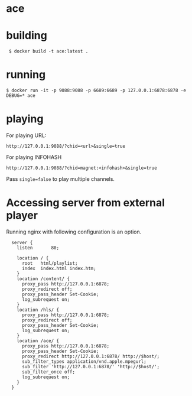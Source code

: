 # ace

# building

```
 $ docker build -t ace:latest .
```

# running

```
$ docker run -it -p 9088:9088 -p 6689:6689 -p 127.0.0.1:6878:6878 -e DEBUG=* ace
```

# playing

For playing URL:
```
http://127.0.0.1:9088/?chid=<url>&single=true
```
For playing INFOHASH
```
http://127.0.0.1:9088/?chid=magnet:<infohash>&single=true
```

Pass `single=false` to play multiple channels.

# Accessing server from external player

Running nginx with following configuration is an option.

```
  server {
    listen       80;

    location / {
      root   html/playlist;
      index  index.html index.htm;
    }
    location /content/ {
      proxy_pass http://127.0.0.1:6878;
      proxy_redirect off;
      proxy_pass_header Set-Cookie;
      log_subrequest on;
    }
    location /hls/ {
      proxy_pass http://127.0.0.1:6878;
      proxy_redirect off;
      proxy_pass_header Set-Cookie;
      log_subrequest on;
    }
    location /ace/ {
      proxy_pass http://127.0.0.1:6878;
      proxy_pass_header Set-Cookie;
      proxy_redirect http://127.0.0.1:6878/ http://$host/;
      sub_filter_types application/vnd.apple.mpegurl;
      sub_filter 'http://127.0.0.1:6878/' 'http://$host/';
      sub_filter_once off;
      log_subrequest on;
    }
  }
```
